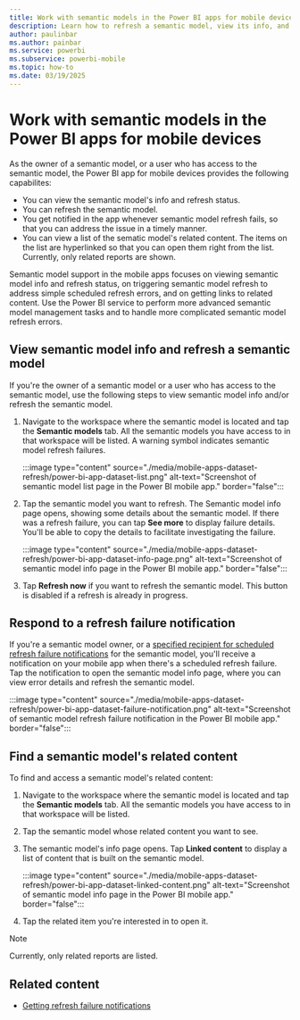 ```yaml
---
title: Work with semantic models in the Power BI apps for mobile devices
description: Learn how to refresh a semantic model, view its info, and see links to its related reports in the Power BI app for iOS and Android mobile devices.
author: paulinbar
ms.author: painbar
ms.service: powerbi
ms.subservice: powerbi-mobile
ms.topic: how-to
ms.date: 03/19/2025
---
```

# Work with semantic models in the Power BI apps for mobile devices

As the owner of a semantic model, or a user who has access to the semantic model, the Power BI app for mobile devices provides the following capabilites:

* You can view the semantic model's info and refresh status.
* You can refresh the semantic model.
* You get notified in the app whenever semantic model refresh fails, so that you can address the issue in a timely manner.
* You can view a list of the sematic model's related content. The items on the list are hyperlinked so that you can open them right from the list. Currently, only related reports are shown.

Semantic model support in the mobile apps focuses on viewing semantic model info and refresh status, on triggering semantic model refresh to address simple scheduled refresh errors, and on getting links to related content. Use the Power BI service to perform more advanced semantic model management tasks and to handle more complicated semantic model refresh errors.

## View semantic model info and refresh a semantic model

If you're the owner of a semantic model or a user who has access to the semantic model, use the following steps to view semantic model info and/or refresh the semantic model.

1. Navigate to the workspace where the semantic model is located and tap the **Semantic models** tab. All the semantic models you have access to in that workspace will be listed. A warning symbol indicates semantic model refresh failures.

    :::image type="content" source="./media/mobile-apps-dataset-refresh/power-bi-app-dataset-list.png" alt-text="Screenshot of semantic model list page in the Power BI mobile app." border="false":::

1. Tap the semantic model you want to refresh. The Semantic model info page opens, showing some details about the semantic model. If there was a refresh failure, you can tap **See more** to display failure details. You'll be able to copy the details to facilitate investigating the failure.

    :::image type="content" source="./media/mobile-apps-dataset-refresh/power-bi-app-dataset-info-page.png" alt-text="Screenshot of semantic model info page in the Power BI mobile app." border="false":::

3.	Tap **Refresh now** if you want to refresh the semantic model. This button is disabled if a refresh is already in progress.

## Respond to a refresh failure notification

If you're a semantic model owner, or a [specified recipient for scheduled refresh failure notifications](../../connect-data/refresh-data.md#getting-refresh-failure-notifications) for the semantic model, you'll receive a notification on your mobile app when there's a scheduled refresh failure. Tap the notification to open the semantic model info page, where you can view error details and refresh the semantic model.

:::image type="content" source="./media/mobile-apps-dataset-refresh/power-bi-app-dataset-failure-notification.png" alt-text="Screenshot of semantic model refresh failure notification in the Power BI mobile app." border="false":::

## Find a semantic model's related content

To find and access a semantic model's related content:

1. Navigate to the workspace where the semantic model is located and tap the **Semantic models** tab. All the semantic models you have access to in that workspace will be listed.

1. Tap the semantic model whose related content you want to see.

1. The semantic model's info page opens. Tap **Linked content** to display a list of content that is built on the semantic model.

    :::image type="content" source="./media/mobile-apps-dataset-refresh/power-bi-app-dataset-linked-content.png" alt-text="Screenshot of semantic model info page in the Power BI mobile app." border="false":::

1. Tap the related item you're interested in to open it.

> [!NOTE]
> Currently, only related reports are listed.

## Related content

- [Getting refresh failure notifications](../../connect-data/refresh-data.md#getting-refresh-failure-notifications)